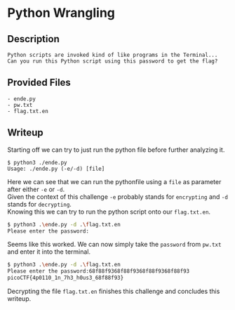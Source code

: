 # Python Wrangling

## Description
```
Python scripts are invoked kind of like programs in the Terminal... Can you run this Python script using this password to get the flag?
```

## Provided Files
```
- ende.py
- pw.txt
- flag.txt.en
```

## Writeup

Starting off we can try to just run the python file before further analyzing it. <br/>
```
$ python3 ./ende.py
Usage: ./ende.py (-e/-d) [file]
```

Here we can see that we can run the pythonfile using a `file` as parameter after either `-e` or `-d`. <br/>
Given the context of this challenge `-e` probably stands for `encrypting` and `-d` stands for `decrypting`. <br/>
Knowing this we can try to run the python script onto our `flag.txt.en`. <br/>
```sh
$ python3 .\ende.py -d .\flag.txt.en
Please enter the password:
```

Seems like this worked. We can now simply take the `password` from `pw.txt` and enter it into the terminal. <br/>
```sh
$ python3 .\ende.py -d .\flag.txt.en
Please enter the password:68f88f9368f88f9368f88f9368f88f93
picoCTF{4p0110_1n_7h3_h0us3_68f88f93}
```

Decrypting the file `flag.txt.en` finishes this challenge and concludes this writeup. 